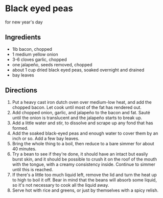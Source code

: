 # Black eyed peas
for new year's day

## Ingredients
* 1lb bacon, chopped
* 1 medium yellow onion
* 3-6 cloves garlic, chopped
* one jalapeño, seeds removed, chopped
* about 1 cup dried black eyed peas, soaked overnight and drained
* bay leaves

## Directions
1. Put a heavy cast iron dutch oven over medium-low heat, and add the chopped
  bacon. Let cook until most of the fat has rendered out.
2. Add chopped onion, garlic, and jalapeño to the bacon and fat. Sauté until the
  onion is translucent and the jalapeño starts to break up.
3. Add a little water and stir, to dissolve and scrape up any fond that has
  formed.
4. Add the soaked black-eyed peas and enough water to cover them by an inch or
  so. Add a few bay leaves.
5. Bring the whole thing to a boil, then reduce to a bare simmer for about 40
  minutes.
6. Try a bean to see if they're done, it should have an intact but easily burst
  skin, and it should be possible to crush it on the roof of the mouth with the
  tongue, with a creamy consistency inside. Continue to simmer until this is
  reached.
7. If there's a little too much liquid left, remove the lid and turn the heat up
  to high to boil it off. Bear in mind that the beans will absorb some liquid,
  so it's not necessary to cook all the liquid away.
8. Serve hot with rice and greens, or just by themselves with a spicy relish.
